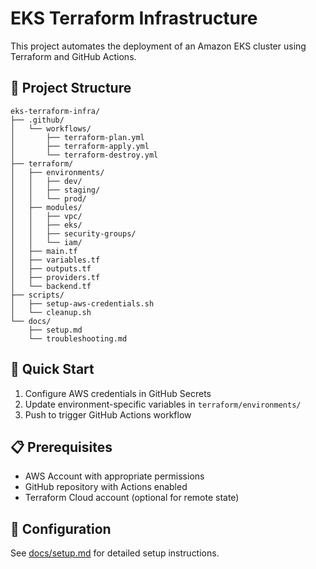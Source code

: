 # EKS Terraform Infrastructure

This project automates the deployment of an Amazon EKS cluster using Terraform and GitHub Actions.

## 📁 Project Structure

```
eks-terraform-infra/
├── .github/
│   └── workflows/
│       ├── terraform-plan.yml
│       ├── terraform-apply.yml
│       └── terraform-destroy.yml
├── terraform/
│   ├── environments/
│   │   ├── dev/
│   │   ├── staging/
│   │   └── prod/
│   ├── modules/
│   │   ├── vpc/
│   │   ├── eks/
│   │   ├── security-groups/
│   │   └── iam/
│   ├── main.tf
│   ├── variables.tf
│   ├── outputs.tf
│   ├── providers.tf
│   └── backend.tf
├── scripts/
│   ├── setup-aws-credentials.sh
│   └── cleanup.sh
└── docs/
    ├── setup.md
    └── troubleshooting.md
```

## 🚀 Quick Start

1. Configure AWS credentials in GitHub Secrets
2. Update environment-specific variables in `terraform/environments/`
3. Push to trigger GitHub Actions workflow

## 📋 Prerequisites

- AWS Account with appropriate permissions
- GitHub repository with Actions enabled
- Terraform Cloud account (optional for remote state)

## 🔧 Configuration

See [docs/setup.md](docs/setup.md) for detailed setup instructions.